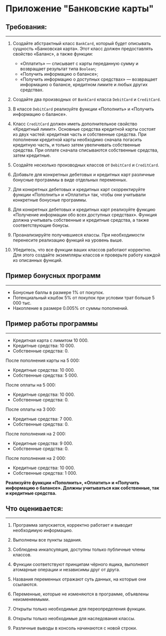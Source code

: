 **Приложение "Банковские карты"**
===================

## Требования:

___

1. Создайте абстрактный класс `BankCard`, который будет описывать сущность «Банковская карта». Этот класс должен
   предоставлять свойство «Баланс», а также функции:
    * «Оплатить» — списывает с карты переданную сумму и возвращает результат типа `Boolean`;
    * «Получить информацию о балансе»;
    * «Получить информацию о доступных средствах» — возвращает информацию о балансе, кредитном лимите и любых других
      средствах.

2. Создайте два производных от `BankCard` класса `DebitCard` и `CreditCard`.

3. В классе `DebitCard` реализуйте функции «Пополнить» и «Получить информацию о балансе».

4. Класс `CreditCard` должен иметь дополнительное свойство «Кредитный лимит». Основные средства кредитной карты состоят
   из двух частей: кредитная часть и собственные средства. При пополнении кредитной карты необходимо сначала погасить
   кредитную часть, и только затем увеличивать собственные средства. При оплате сначала списываются собственные
   средства, затем кредитные.

5. Создайте несколько производных классов от `DebitCard` и `CreditCard`.

6. Добавьте для конкретных дебетовых и кредитных карт различные бонусные программы в виде отдельных переменных.

7. Для конкретных дебетовых и кредитных карт скорректируйте функции «Пополнить» и «Оплатить» так, чтобы они учитывали
   конкретные бонусные программы.

8. Для конкретных дебетовых и кредитных карт реализуйте функцию «Получение информации обо всех доступных средствах».
   Функция должна учитывать собственные и кредитные средства, а также соответствующие бонусы.

9. Проанализируйте получившиеся классы. При необходимости перенесите реализацию функций на уровень выше.

10. Убедитесь, что все функции ваших классов работают корректно. Для этого создайте экземпляры классов и проверьте
    работу каждой из описанных функций.

## Пример бонусных программ

___

* Бонусные баллы в размере 1% от покупок.
* Потенциальный кэшбэк 5% от покупок при условии трат больше 5 000 тыс.
* Накопление в размере 0.005% от суммы пополнений.

## Пример работы программы

___

- Кредитная карта с лимитом 10 000.
- Кредитные средства: 10 000.
- Собственные средства: 0.

После пополнения карты на 5 000:

- Кредитные средства: 10 000.
- Собственные средства: 5 000.

После оплаты на 5 000:

- Кредитные средства: 10 000.
- Собственные средства: 0.

После оплаты на 3 000:

- Кредитные средства: 7 000.
- Собственные средства: 0.

После пополнения на 2 000:

- Кредитные средства: 9 000.
- Собственные средства: 0.

После пополнения на 2 000:

- Кредитные средства: 10 000.
- Собственные средства: 1 000.

**Реализуйте функции «Пополнить», «Оплатить» и «Получить информацию о балансе». Должны учитываться как собственные, так
и кредитные средства.**

## Что оценивается:

___

1. Программа запускается, корректно работает и выводит необходимую информацию.

2. Выполнены все пункты задания.

3. Соблюдена инкапсуляция, доступны только публичные члены классов.

4. Функции соответствуют принципам чёрного ящика, выполняют атомарные операции и независимы друг от друга.

5. Названия переменных отражают суть данных, на которые они ссылаются.

6. Переменные, которые не изменяются в программе, объявлены неизменяемыми.

7. Открыты только необходимые для переопределения функции.

8. Открыты только необходимые для наследования классы.

9. Различные выводы в консоль начинаются с новой строки.




